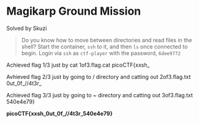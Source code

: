# Magikarp Ground Mission
Solved by Skuzi

> Do you know how to move between directories and read files in the shell? Start the container, `ssh` to it, and then `ls` once connected to begin. Login via `ssh` as `ctf-player` with the password, `6dee9772`

Achieved flag 1/3 just by cat 1of3.flag.cat
picoCTF{xxsh_

Avhieved flag 2/3 just by going to / directory and catting out 2of3.flag.txt
0ut_0f_\/\/4t3r_

Achieved flag 3/3 just by going to ~ directory and catting out 3of3.flag.txt
540e4e79}

**picoCTF{xxsh_0ut_0f_\/\/4t3r_540e4e79}**
